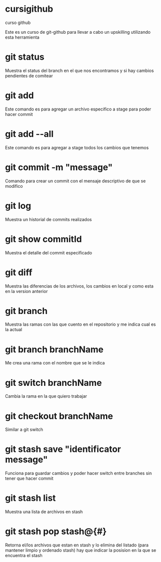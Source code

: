 # cursigithub
curso github 

Este es un curso de git-github para llevar a cabo un upskilling utilizando esta herramienta

# git status 
Muestra el status del branch en el que nos encontramos y si hay cambios pendientes de comitear

# git add <filename>
Este comando es para agregar un archivo especifico a stage para poder hacer commit 

# git add --all 
Este comando es para agregar a stage todos los cambios que tenemos 

# git commit -m "message" 
Comando para crear un commit con el mensaje descriptivo de que se modifico

# git log 
Muestra un historial de commits realizados

# git show commitId 
Muestra el detalle del commit especificado

# git diff 
Muestra las diferencias de los archivos, los cambios en local y como esta en la version anterior

# git branch 
Muestra las ramas con las que cuento en el repositorio y me indica cual es la actual

# git branch branchName 
Me crea una rama con el nombre que se le indica

# git switch branchName 
Cambia la rama en la que quiero trabajar

# git checkout branchName
Similar a git switch

# git stash save "identificator message"
Funciona para guardar cambios y poder hacer switch entre branches sin tener que hacer commit 

# git stash list
Muestra una lista de archivos en stash 

# git stash pop stash@{#}
Retorna el/los archivos que estan en stash y lo elimina del listado (para mantener limpio y ordenado stash) hay que indicar la posision en la que se encuentra el stash
